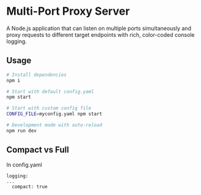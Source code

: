 # Multi-Port Proxy Server

A Node.js application that can listen on multiple ports simultaneously and proxy requests to different target endpoints with rich, color-coded console logging.

## Usage

```bash
# Install dependencies
npm i

# Start with default config.yaml
npm start

# Start with custom config file
CONFIG_FILE=myconfig.yaml npm start

# Development mode with auto-reload
npm run dev
```

## Compact vs Full

In config.yaml

```
logging:
...
  compact: true
```
